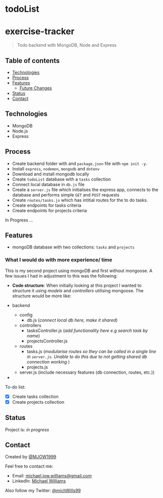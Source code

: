 # todoList

# exercise-tracker

> Todo backend with MongoDB, Node and Express

## Table of contents

- [Technologies](#technologies)
- [Process](#process)
- [Features](#features)
  - [Future Changes](#what-i-would-do-with-more-experience-time)
- [Status](#status)
- [Contact](#contact)

## Technologies

- MongoDB
- Node.js
- Express

## Process

- Create backend folder with and `package.json` file with `npm init -y`.
- Install `express`, `nodemon`, `mongodb` and `dotenv`
- Download and install mongodb locally
- Create `todoList` database with a `tasks` collection
- Connect local database in `db.js` file
- Create a `server.js` file which initialises the express app, connects to the database and performs simple `GET` and `POST` requests
- Create `routes/tasks.js` which has intitial routes for the to do tasks.
- Create endpoints for tasks criteria
- Create endpoints for projects criteria

In Progress ...

## Features

- mongoDB database with two collections: `tasks` and `projects`

### What I would do with more experience/ time

This is my second project using mongoDB and first without mongoose. A few issues I had in adjustment to this was the following:

- **Code structure**: When initially looking at this project I wanted to structure it using _models_ and _controllers_ utilising mongoose.
  The structure would be more like:
- backend

  - config
    - db.js (_connect local db here, make it shared_)
  - controllers
    - tasksController.js (_add functionality here e.g search task by name_)
    - projectsController.js
  - routes
    - tasks.js (_modularise routes so they can be called in a single line in `server.js`. Unable to do this due to not getting shared db connection working_ )
    - projects.js
  - server.js (include necessary features (db connection, routes, etc.))

-

To-do list:

- [x] Create tasks collection
- [x] Create projects collection

## Status

Project is: _in progress_

## Contact

Created by [@MJOW1999](https://github.com/MJOW1999)

Feel free to contact me:

- Email: michael.jow.williams@gmail.com
- LinkedIn: [Michael Williams](https://www.linkedin.com/in/michael-williams-17a9b81a0)

Also follow my Twitter: [@michWills99](https://twitter.com/michWills99)
